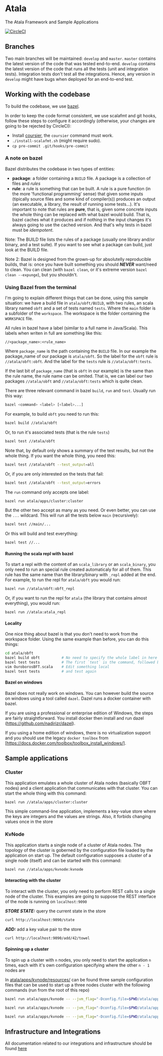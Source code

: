 # Atala
The Atala Framework and Sample Applications

[![CircleCI](https://circleci.com/gh/input-output-hk/cardano-enterprise/tree/develop.svg?style=svg&circle-token=1a9dcf544cec8cb581fa377d8524d2854cfb10e9)](https://circleci.com/gh/input-output-hk/cardano-enterprise/tree/develop)

## Branches

Two main branches will be maintained: `develop` and `master`. `master` contains the latest version of the code that was tested end-to-end. `develop` contains the latest version of the code that runs all the tests (unit and integration tests). Integration tests don't test all the integrations. Hence, any version in `develop` might have bugs when deployed for an end-to-end test.


## Working with the codebase

To build the codebase, we use [bazel](https://bazel.build/).

In order to keep the code format consistent, we use scalafmt and git hooks, follow these steps to configure it accordingly (otherwise, your changes are going to be rejected by CircleCI):
- Install [coursier](https://github.com/coursier/coursier#command-line), the `coursier` command must work.
- `./install-scalafmt.sh` (might require sudo).
- `cp pre-commit .git/hooks/pre-commit`

### A note on bazel

Bazel distributes the codebase in two types of entities:
 - **package**: a folder containing a `BUILD` file. A package is a collection of files and *rules*
 - **rule**: a rule is something that can be built. A rule is a pure function (in the more 'functional programming' sense) that given some inputs (tipically source files and some kind of compiler(s)) produces an output (an executable, a library, the result of running some tests...). It's important to note that rules are **pure**, that is, given some concrete inputs the whole thing can be replaced with what bazel would build. That is, bazel caches what it produces and if nothing in the input changes it's always going to use the cached version. And that's why tests in bazel must be _idempotent_.

Note: The BUILD file lists the rules of a package (usually one library and/or binary, and a test suite). If you want to see what a package can build, just look at the BUILD file.

Note 2: Bazel is designed from the grown-up for absolutelly reproducible builds, that is: once you have built something you should **_NEVER_** want/need to clean. You can clean (with `bazel clean`, or it's extreme version `bazel clean --expunge`), but you shouldn't.

### Using Bazel from the terminal

I'm going to explain different things that can be done, using this sample situation: we have a build file in `atala/obft/BUILD`, with two rules, an scala library named `obft` and a set of tests named `tests`. Where the `main` folder is a subfolder of the `workspace`. The workspace is the folder containing the `WORKSPACE` file.

All rules in bazel have a label (similar to a full name in Java/Scala). This labels when writen in full are something like this:

```
//<package_name>:<rule_name>
```

Where `package_name` is the path containing the `BUILD` file. In our example the package_name of our package is `atala/obft`. So the label for the `obft` rule is `//atala/obft:obft`. And the label for the `tests` rule is `//atala/obft:tests`.

If the last bit of `package_name` (that is `obft` in our example) is the same than the rule name, the rule name can be omited. That is, we can label our two packages `//atala/obft` and `//atala/obft:tests` which is quite clean.

There are three relevant command in bazel `build`, `run` and `test`. Usually run this way:

```bash
bazel <command> <label> [<label>...]
```

For example, to build `obft` you need to run this:

```bash
bazel build //atala/obft
```

Or, to run it's associated tests (that is the rule `tests`)

```bash
bazel test //atala/obft
```

Note that, by default only shows a summary of the test results, but not the whole thing. If you want the whole thing, you need this:

```bash
bazel test //atala/obft --test_output=all
```

Or, if you are only interested on the tests that fail:

```bash
bazel test //atala/obft --test_output=errors
```

The `run` command only accepts one label:

```bash
bazel run atala/apps/cluster:cluster
```

But the other two accept as many as you need. Or even better, you can use the `...` wildcard. This will run all the tests below `main` (recursively):

```bash
bazel test //main/...
```

Or this will build and test everything:

```bash
bazel test //...
```

#### Running the scala repl with bazel

To start a repl with the content of an `scala_library` or an `scala_binary`, you only need to run an special rule created automaticaly for all of them. This rule has the same name than the library/binary with `_repl` added at the end. For example, to run the repl for `atala/obft` you would run:

```bash
bazel run //atala/obft:obft_repl
```

Or, if you want to run the repl for `atala` (the library that contains almost everything), you would run:

```bash
bazel run //atala:atala_repl
```

#### Locality

One nice thing about bazel is that you don't need to work from the workspace folder. Using the same example than before, you can do this things:

```bash
cd atala/obft
bazel build obft          # No need to specify the whole label in here
bazel test tests          # The first `test` is the command, followed by the rule name `tests`
vim OuroborosBFT.scala    # Edit something local
bazel test tests          # and test again
```

#### Bazel on windows

Bazel does not really work on windows. You can however build the source on windows using a tool called `dazel`.
Dazel runs a docker container with bazel.

If you are using a professional or enterprise edition of Windows, the steps are fairly straightforward. You install
docker then install and run dazel (https://github.com/nadirizr/dazel).

If you using a home edition of windows, there is no virtualization support and you should use the legacy `docker toolbox`
from [https://docs.docker.com/toolbox/toolbox_install_windows/].

## Sample applications

### Cluster

This application emulates a whole cluster of Atala nodes (basically OBFT nodes) and a client application that communicates with that cluster. You can start the whole thing with this command:

```bash
bazel run //atala/apps/cluster:cluster
```

This simple command-line application, implements a key-value store where the keys are integers and the values are strings. Also, it forbids changing values once in the store

### KvNode

This application starts a single node of a cluster of Atala nodes. The topology of the cluster is goberned by the configuration file loaded by the application on start up. The default configuration supposes a cluster of a single node (itself) and can be started with this command:

```bash
bazel run //atala/apps/kvnode:kvnode
```

#### Interacting with the cluster

To interact with the cluster, you only need to perform REST calls to a single node of the cluster. This examples are going to suppose the REST interface of the node is running on `localhost:9090`

***STORE STATE:*** query the current state in the store

```bash
curl http://localhost:9090/state
```

***ADD:*** add a key value pair to the store

```bash
curl http://localhost:9090/add/42/towel
```

#### Spinning up a cluster

To spin up a cluster with `n` nodes, you only need to start the application `n` times, each with it's own configuration specifying where the other `n - 1` nodes are

In [atala/apps/kvnode/resources/](atala/apps/kvnode/resources/) can be found three sample configuration files that can be used to start up a three nodes cluster with the following commands (run from the root of this repo)

```bash
bazel run atala/apps/kvnode -- --jvm_flag="-Dconfig.file=$PWD/atala/apps/kvnode/resources/applicationC3A.conf"
```

```bash
bazel run atala/apps/kvnode -- --jvm_flag="-Dconfig.file=$PWD/atala/apps/kvnode/resources/applicationC3B.conf"
```

```bash
bazel run atala/apps/kvnode -- --jvm_flag="-Dconfig.file=$PWD/atala/apps/kvnode/resources/applicationC3C.conf"
```

## Infrastructure and Integrations

All documentation related to our integrations and infrastructure should be found [here](https://input-output.atlassian.net/wiki/spaces/CE/pages/606371843/Code+and+Infrastructure+Setup)
